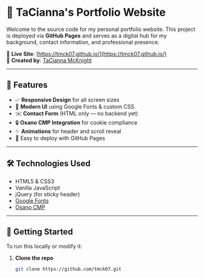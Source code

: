 # 💼 TaCianna's Portfolio Website

Welcome to the source code for my personal portfolio website. This project is deployed via **GitHub Pages** and serves as a digital hub for my background, contact information, and professional presence.

🔗 **Live Site**: [https://tmck07.github.io/](https://tmck07.github.io/)  
🧠 **Created by**: [TaCianna McKnight](https://www.linkedin.com/in/taciannamcknight)

---

## 📌 Features

- ✅ **Responsive Design** for all screen sizes
- 🌈 **Modern UI** using Google Fonts & custom CSS
- ✉️ **Contact Form** (HTML only — no backend yet)
- 🔒 **Osano CMP Integration** for cookie compliance
- ✨ **Animations** for header and scroll reveal
- 📎 Easy to deploy with GitHub Pages

---

## 🛠️ Technologies Used

- HTML5 & CSS3  
- Vanilla JavaScript  
- jQuery (for sticky header)
- [Google Fonts](https://fonts.google.com/)
- [Osano CMP](https://www.osano.com/)

---

## 🚀 Getting Started

To run this locally or modify it:

1. **Clone the repo**
   ```bash
   git clone https://github.com/tmck07.git
